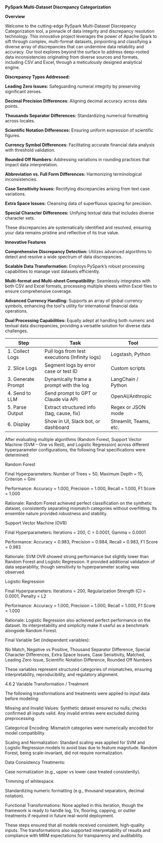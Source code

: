 **PySpark Multi-Dataset Discrepancy Categorization**

**Overview**

Welcome to the cutting-edge PySpark Multi-Dataset Discrepancy Categorization tool, a pinnacle of data integrity and discrepancy resolution technology. This innovative project leverages the power of Apache Spark to sift through complex, multi-format datasets, pinpointing and classifying a diverse array of discrepancies that can undermine data reliability and accuracy. Our tool explores beyond the surface to address deep-rooted data inconsistencies originating from diverse sources and formats, including CSV and Excel, through a meticulously designed analytical engine.


**Discrepancy Types Addressed:**

**Leading Zero Issues:** Safeguarding numeral integrity by preserving significant zeroes.

**Decimal Precision Differences**: Aligning decimal accuracy across data points.

**Thousands Separator Differences:** Standardizing numerical formatting across locales.

**Scientific Notation Differences:** Ensuring uniform expression of scientific figures.

**Currency Symbol Differences:** Facilitating accurate financial data analysis with threshold validation.

**Rounded Off Numbers:** Addressing variations in rounding practices that impact data interpretation.

**Abbreviation vs. Full Form Differences:** Harmonizing terminological inconsistencies.

**Case Sensitivity Issues:** Rectifying discrepancies arising from text case variations.

**Extra Space Issues:** Cleansing data of superfluous spacing for precision.

**Special Character Differences:** Unifying textual data that includes diverse character sets.

These discrepancies are systematically identified and resolved, ensuring your data remains pristine and reflective of its true value.

**Innovative Features**

**Comprehensive Discrepancy Detection:** Utilizes advanced algorithms to detect and resolve a wide spectrum of data discrepancies.

**Scalable Data Transformation:** Employs PySpark’s robust processing capabilities to manage vast datasets efficiently.

**Multi-format and Multi-sheet Compatibility:** Seamlessly integrates with both CSV and Excel formats, processing multiple sheets within Excel files to ensure comprehensive coverage.

**Advanced Currency Handling:** Supports an array of global currency symbols, enhancing the tool's utility for international financial data operations.

**Dual Processing Capabilities:** Equally adept at handling both numeric and textual data discrepancies, providing a versatile solution for diverse data challenges.


| Step               | Task                                           | Tool                   |
| ------------------ | ---------------------------------------------- | ---------------------- |
| 1. Collect Logs    | Pull logs from test executions (Infinity logs) | Logstash, Python       |
| 2. Slice Logs      | Segment logs by error case or test ID          | Custom scripts         |
| 3. Generate Prompt | Dynamically frame a prompt with the log        | LangChain / Python     |
| 4. Send to LLM     | Send prompt to GPT or Claude via API           | OpenAI/Anthropic       |
| 5. Parse Output    | Extract structured info (tag, cause, fix)      | Regex or JSON mode     |
| 6. Display         | Show in UI, Slack bot, or dashboard            | Streamlit, Teams, etc. |



After evaluating multiple algorithms (Random Forest, Support Vector Machine (SVM – One vs Rest), and Logistic Regression) across different hyperparameter configurations, the following final specifications were determined:

Random Forest

Final Hyperparameters: Number of Trees = 50, Maximum Depth = 15, Criterion = Gini

Performance: Accuracy = 1.000, Precision = 1.000, Recall = 1.000, F1 Score = 1.000

Rationale: Random Forest achieved perfect classification on the synthetic dataset, consistently separating mismatch categories without overfitting. Its ensemble nature provided robustness and stability.

Support Vector Machine (OVR)

Final Hyperparameters: Iterations = 200, C = 0.0001, Gamma = 0.0001

Performance: Accuracy = 0.983, Precision = 0.984, Recall = 0.983, F1 Score = 0.983

Rationale: SVM OVR showed strong performance but slightly lower than Random Forest and Logistic Regression. It provided additional validation of data separability, though sensitivity to hyperparameter scaling was observed.

Logistic Regression

Final Hyperparameters: Iterations = 200, Regularization Strength (C) = 0.0001, Penalty = L2

Performance: Accuracy = 1.000, Precision = 1.000, Recall = 1.000, F1 Score = 1.000

Rationale: Logistic Regression also achieved perfect performance on the dataset. Its interpretability and simplicity make it useful as a benchmark alongside Random Forest.

Final Variable Set (independent variables):

No Match, Negative vs Positive, Thousand Separator Difference, Special Character Differences, Extra Space Issues, Case Sensitivity, Matched, Leading Zero Issue, Scientific Notation Difference, Rounded Off Numbers

These variables represent structured categories of mismatches, ensuring interpretability, reproducibility, and regulatory alignment.


4.6.2 Variable Transformation / Treatment

The following transformations and treatments were applied to input data before modeling:

Missing and Invalid Values: Synthetic dataset ensured no nulls; checks confirmed all inputs valid. Any invalid entries were excluded during preprocessing.

Categorical Encoding: Mismatch categories were numerically encoded for model compatibility.

Scaling and Normalization: Standard scaling was applied for SVM and Logistic Regression models to avoid bias due to feature magnitude. Random Forest, being scale-invariant, did not require normalization.

Data Consistency Treatments:

Case normalization (e.g., upper vs lower case treated consistently).

Trimming of whitespace.

Standardizing numeric formatting (e.g., thousand separators, decimal notation).

Functional Transformations: None applied in this iteration, though the framework is ready to handle log, 1/x, flooring, capping, or outlier treatments if required in future real-world deployment.

These steps ensured that all models received consistent, high-quality inputs. The transformations also supported interpretability of results and compliance with MRM expectations for transparency and auditability.
